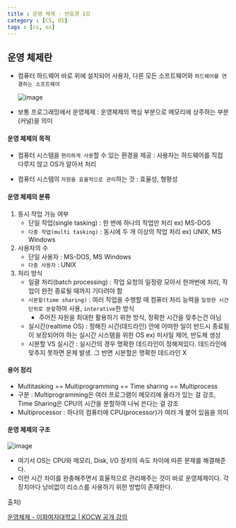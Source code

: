 ```yaml
---
title : 운영 체제 - 반효경 1강
category : [CS, OS]
tags : [cs, os]
---
```




## 운영 체제란

- 컴퓨터 하드웨어 바로 위에 설치되어 사용자, 다른 모든 소프트웨어와 `하드웨어를 연결하는 소프트웨어`

  ![image](https://github.com/user-attachments/assets/9050aef5-5e5a-44a1-8923-911ead737422)

- 보통 프로그래밍에서 운영체제 : 운영체제의 핵심 부분으로 메모리에 상주하는 부분(커널)을 의미



#### 운영 체제의 목적

- 컴퓨터 시스템을 `편리하게 사용`할 수 있는 환경을 제공 : 사용자는 하드웨어를 직접 다루지 않고 OS가 알아서 처리

- 컴퓨터 시스템의 `자원을 효율적으로 관리`하는 것 : 효율성, 형평성



#### 운영 체제의 분류

1. 동시 작업 가능 여부
   - 단일 작업(single tasking) : 한 번에 하나의 작업만 처리 ex) MS-DOS
   - `다중 작업(multi tasking)` : 동시에 두 개 이상의 작업 처리 ex) UNIX, MS Windows
2. 사용자의 수
   - 단일 사용자 : MS-DOS, MS Windows
   - `다중 사용자` : UNIX
3. 처리 방식
   - 일괄 처리(batch processing) : 작업 요청의 일정량 모아서 한꺼번에 처리, 작업이 완전 종료될 때까지 기다려야 함
   - `시분할(time sharing)` : 여러 작업을 수행할 때 컴퓨터 처리 능력을 `일정한 시간 단위로 분할`하여 사용, `interative`한 방식
     - 주어진 자원을 최대한 활용하기 위한 방식, 정확한 시간을 맞추는건 아님
   - 실시간(realtime OS) : 정해진 시간(데드라인) 안에 어떠한 일이 반드시 종료됨이 보장되어야 하는 실시간 시스템을 위한 OS ex) 미사일 제어, 반도체 생상
   - 시분할 VS 실시간 : 실시간의 경우 명확한 데드라인이 정해져있다. 데드라인에 맞추지 못하면 문제 발생. 그 반면 시분할은 명확한 데드라인 X



#### 용어 정리

- Multitasking == Multiprogramming == Time sharing == Multiprocess
- 구분 : Multiprogramming은 여러 프로그램이 메모리에 올라가 있는 걸 강조, Time Sharing은 CPU의 시간을 분할하여 나눠 쓴다는 걸 강조
- Multiprocessor : 하나의 컴퓨터에 CPU(processor)가 여러 개 붙어 있음을 의미



#### 운영 체제의 구조

![image](https://github.com/user-attachments/assets/cb3272e7-260e-42af-84b2-7fe41e733818)

- 여기서 OS는 CPU와 메모리, Disk, I/O 장치의 속도 차이에 따른 문제를 해결해준다.
- 이런 시간 차이를 완충해주면서 효율적으로 관리해주는 것이 바로 운영체제이다. 각 장치마다 낭비없이 리소스를 사용하기 위한 방법이 존재한다.



출처)

[운영체제 - 이화여자대학교 | KOCW 공개 강의](http://www.kocw.net/home/cview.do?cid=3646706b4347ef09)
